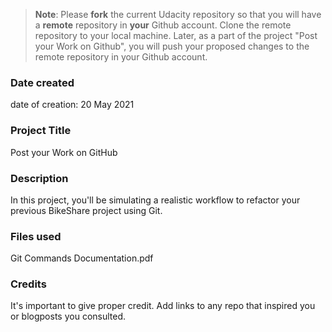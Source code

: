 >**Note**: Please **fork** the current Udacity repository so that you will have a **remote** repository in **your** Github account. Clone the remote repository to your local machine. Later, as a part of the project "Post your Work on Github", you will push your proposed changes to the remote repository in your Github account.

### Date created
date of creation: 20 May 2021

### Project Title
Post your Work on GitHub

### Description
In this project, you'll be simulating a realistic workflow to refactor your previous BikeShare project using Git.

### Files used
Git Commands Documentation.pdf

### Credits
It's important to give proper credit. Add links to any repo that inspired you or blogposts you consulted.
